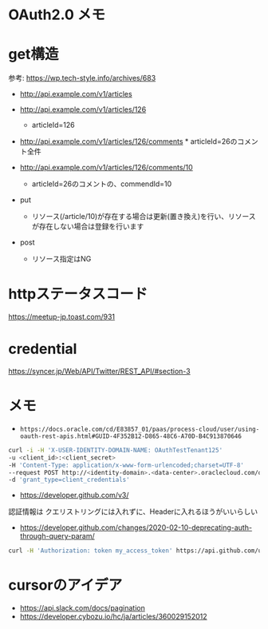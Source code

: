 # OAuth2.0 メモ

# get構造

参考: https://wp.tech-style.info/archives/683

* http://api.example.com/v1/articles 
* http://api.example.com/v1/articles/126
    * articleId=126
* http://api.example.com/v1/articles/126/comments
      * articleId=26のコメント全件
* http://api.example.com/v1/articles/126/comments/10
    * articleId=26のコメントの、commendId=10

* put 
    * リソース(/article/10)が存在する場合は更新(置き換え)を行い、リソースが存在しない場合は登録を行います
* post
    * リソース指定はNG


# httpステータスコード

https://meetup-jp.toast.com/931

# credential

https://syncer.jp/Web/API/Twitter/REST_API/#section-3

# メモ
* `https://docs.oracle.com/cd/E83857_01/paas/process-cloud/user/using-oauth-rest-apis.html#GUID-4F352B12-D865-48C6-A70D-B4C913870646`

```bash
curl -i -H 'X-USER-IDENTITY-DOMAIN-NAME: OAuthTestTenant125' 
-u <client_id>:<client_secret> 
-H 'Content-Type: application/x-www-form-urlencoded;charset=UTF-8'
--request POST http://<identity-domain>.<data-center>.oraclecloud.com/oam/oauth2/tokens 
-d 'grant_type=client_credentials'
```


* https://developer.github.com/v3/
  

認証情報は クエリストリングには入れずに、Headerに入れるほうがいいらしい
* https://developer.github.com/changes/2020-02-10-deprecating-auth-through-query-param/
```bash
curl -H 'Authorization: token my_access_token' https://api.github.com/user/repos
```

# cursorのアイデア

* https://api.slack.com/docs/pagination
* https://developer.cybozu.io/hc/ja/articles/360029152012